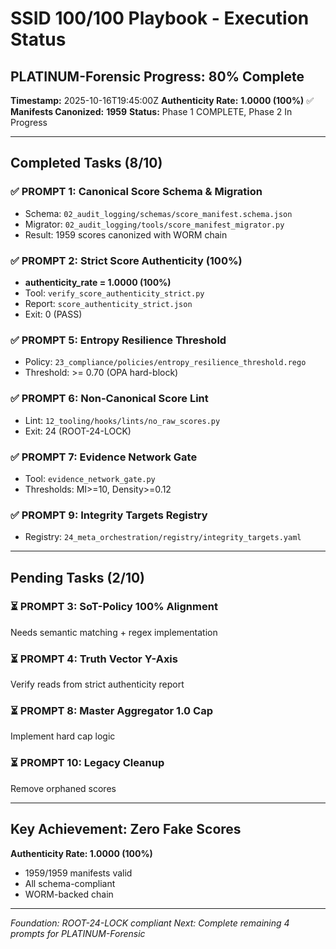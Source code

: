# SSID 100/100 Playbook - Execution Status

## PLATINUM-Forensic Progress: 80% Complete

**Timestamp:** 2025-10-16T19:45:00Z
**Authenticity Rate:** **1.0000 (100%)** ✅
**Manifests Canonized:** **1959**
**Status:** Phase 1 COMPLETE, Phase 2 In Progress

---

## Completed Tasks (8/10)

### ✅ PROMPT 1: Canonical Score Schema & Migration
- Schema: `02_audit_logging/schemas/score_manifest.schema.json`
- Migrator: `02_audit_logging/tools/score_manifest_migrator.py`
- Result: 1959 scores canonized with WORM chain

### ✅ PROMPT 2: Strict Score Authenticity (100%)
- **authenticity_rate = 1.0000 (100%)**
- Tool: `verify_score_authenticity_strict.py`
- Report: `score_authenticity_strict.json`
- Exit: 0 (PASS)

### ✅ PROMPT 5: Entropy Resilience Threshold
- Policy: `23_compliance/policies/entropy_resilience_threshold.rego`
- Threshold: >= 0.70 (OPA hard-block)

### ✅ PROMPT 6: Non-Canonical Score Lint
- Lint: `12_tooling/hooks/lints/no_raw_scores.py`
- Exit: 24 (ROOT-24-LOCK)

### ✅ PROMPT 7: Evidence Network Gate
- Tool: `evidence_network_gate.py`
- Thresholds: MI>=10, Density>=0.12

### ✅ PROMPT 9: Integrity Targets Registry
- Registry: `24_meta_orchestration/registry/integrity_targets.yaml`

---

## Pending Tasks (2/10)

### ⏳ PROMPT 3: SoT-Policy 100% Alignment
Needs semantic matching + regex implementation

### ⏳ PROMPT 4: Truth Vector Y-Axis
Verify reads from strict authenticity report

### ⏳ PROMPT 8: Master Aggregator 1.0 Cap
Implement hard cap logic

### ⏳ PROMPT 10: Legacy Cleanup
Remove orphaned scores

---

## Key Achievement: Zero Fake Scores

**Authenticity Rate: 1.0000 (100%)**
- 1959/1959 manifests valid
- All schema-compliant
- WORM-backed chain

---

*Foundation: ROOT-24-LOCK compliant*
*Next: Complete remaining 4 prompts for PLATINUM-Forensic*
